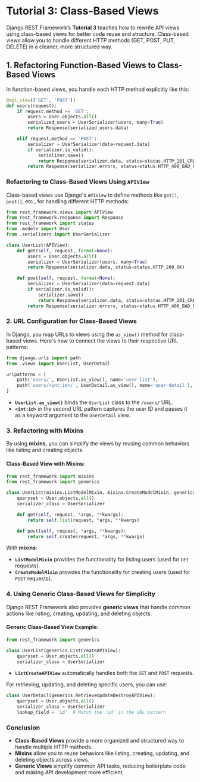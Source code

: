 # Tutorial 3: Class-Based Views

Django REST Framework’s **Tutorial 3** teaches how to rewrite API views using class-based views for better code reuse and structure. Class-based views allow you to handle different HTTP methods (GET, POST, PUT, DELETE) in a cleaner, more structured way.

## 1. Refactoring Function-Based Views to Class-Based Views

In function-based views, you handle each HTTP method explicitly like this:

```python
@api_view(['GET', 'POST'])
def users(request):
    if request.method == 'GET':
        users = User.objects.all()
        serialized_users = UserSerializer(users, many=True)
        return Response(serialized_users.data)

    elif request.method == 'POST':
        serializer = UserSerializer(data=request.data)
        if serializer.is_valid():
            serializer.save()
            return Response(serializer.data, status=status.HTTP_201_CREATED)
        return Response(serializer.errors, status=status.HTTP_400_BAD_REQUEST)
```

### Refactoring to Class-Based Views Using `APIView`

Class-based views use Django's `APIView` to define methods like `get()`, `post()`, etc., for handling different HTTP methods:

```python
from rest_framework.views import APIView
from rest_framework.response import Response
from rest_framework import status
from .models import User
from .serializers import UserSerializer

class UserList(APIView):
    def get(self, request, format=None):
        users = User.objects.all()
        serializer = UserSerializer(users, many=True)
        return Response(serializer.data, status=status.HTTP_200_OK)

    def post(self, request, format=None):
        serializer = UserSerializer(data=request.data)
        if serializer.is_valid():
            serializer.save()
            return Response(serializer.data, status=status.HTTP_201_CREATED)
        return Response(serializer.errors, status=status.HTTP_400_BAD_REQUEST)
```

### 2. URL Configuration for Class-Based Views

In Django, you map URLs to views using the `as_view()` method for class-based views. Here's how to connect the views to their respective URL patterns:

```python
from django.urls import path
from .views import UserList, UserDetail

urlpatterns = [
    path('users/', UserList.as_view(), name='user-list'),
    path('users/<int:id>/', UserDetail.as_view(), name='user-detail'),
]
```

- **`UserList.as_view()`** binds the `UserList` class to the `/users/` URL.
- **`<int:id>`** in the second URL pattern captures the user ID and passes it as a keyword argument to the `UserDetail` view.

### 3. Refactoring with Mixins

By using **mixins**, you can simplify the views by reusing common behaviors like listing and creating objects.

#### Class-Based View with Mixins:

```python
from rest_framework import mixins
from rest_framework import generics

class UserList(mixins.ListModelMixin, mixins.CreateModelMixin, generics.GenericAPIView):
    queryset = User.objects.all()
    serializer_class = UserSerializer

    def get(self, request, *args, **kwargs):
        return self.list(request, *args, **kwargs)

    def post(self, request, *args, **kwargs):
        return self.create(request, *args, **kwargs)
```

With **mixins**:

- **`ListModelMixin`** provides the functionality for listing users (used for `GET` requests).
- **`CreateModelMixin`** provides the functionality for creating users (used for `POST` requests).

### 4. Using Generic Class-Based Views for Simplicity

Django REST Framework also provides **generic views** that handle common actions like listing, creating, updating, and deleting objects.

#### Generic Class-Based View Example:

```python
from rest_framework import generics

class UserList(generics.ListCreateAPIView):
    queryset = User.objects.all()
    serializer_class = UserSerializer
```

- **`ListCreateAPIView`** automatically handles both the `GET` and `POST` requests.

For retrieving, updating, and deleting specific users, you can use:

```python
class UserDetail(generics.RetrieveUpdateDestroyAPIView):
    queryset = User.objects.all()
    serializer_class = UserSerializer
    lookup_field = 'id'  # Match the 'id' in the URL pattern
```

### Conclusion

- **Class-Based Views** provide a more organized and structured way to handle multiple HTTP methods.
- **Mixins** allow you to reuse behaviors like listing, creating, updating, and deleting objects across views.
- **Generic Views** simplify common API tasks, reducing boilerplate code and making API development more efficient.
